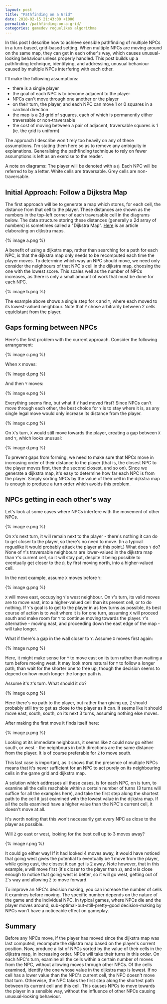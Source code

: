 ```yaml
---
layout: post
title: "Pathfinding on a Grid"
date: 2018-02-15 21:43:00 +1000
permalink: /pathfinding-on-a-grid/
categories: gamedev roguelikes algorithms
---
```


In this post I describe how to achieve sensible pathfinding of multiple
NPCs in a turn-based, grid-based setting.
When multiple NPCs are moving around on the same map, they can get in each
other's way, which causes unusual-looking behaviour unless properly handled.
This post builds up a pathfinding technique, identifying, and addressing,
unusual behaviour caused by multiple NPCs interfering with each other.

I'll make the
following assumptions:

 - there is a single player
 - the goal of each NPC is to become adjacent to the player
 - NPCs can't move through one another or the player
 - on their turn, the player, and each NPC can move 1 or 0 squares in a cardinal direction
 - the map is a 2d grid of squares, each of which is permanently either
   traversable or non-traversable
 - the cost of moving between a pair of adjacent, traversable squares is 1 (ie. the grid is
   uniform)

The approach I describe won't rely too heavily on any of these assumptions.
I'm stating them here so as to remove any ambiguity in explanations.
Generalising the pathfinding technique to rely on fewer assumptions is left as
an exercise to the reader.

A note on diagrams: The player will be denoted with a `@`. Each NPC will be
referred to by a letter. White cells are traversable. Grey cells are
non-traversable.

## Initial Approach: Follow a Dijkstra Map

The first approach will be to generate a map which stores, for each cell, the
distance from that cell to the player. These distances are shown as the numbers
in the top-left corner of each traversable cell in the diagrams below.
The data structure storing these distances (generally a 2d array of numbers) is
sometimes called a "Dijkstra Map".
[Here](http://www.roguebasin.com/index.php?title=The_Incredible_Power_of_Dijkstra_Maps)
is an article elaborating on dijkstra maps.

{% image a.png %}

A benefit of using a dijkstra map, rather than searching for a path for each NPC,
is that the dijkstra map only needs to be recomputed each time the player moves.
To determine which way an NPC should move, we need only consider the neighbours
of that NPC's cell in the dijkstra map, choosing the one with the lowest score.
This scales well as the number of NPCs increases, as there is only a small
amount of work that must be done for each NPC.

{% image b.png %}

The example above shows a single step for `X` and `Y`, where each moved to its
lowest-valued neighbour.
Note that `Y` chose arbitrarily between 2 cells equidistant from the player.

## Gaps forming between NPCs

Here's the first problem with the current approach. Consider the following
arrangement:

{% image c.png %}

When `X` moves:

{% image d.png %}

And then `Y` moves:

{% image e.png %}

Everything seems fine, but what if `Y` had moved first? Since NPCs can't move
through each other, the best choice for `Y` is to stay where it is, as any
single legal move would only increase its distance from the player.

{% image c.png %}

On `X`'s
turn, `X` would still move towards the player, creating a gap between `X` and
`Y`, which looks unusual:

{% image d.png %}

To prevent gaps from forming, we need to make sure that
NPCs move in increasing order of their distance to the player (that is,
the closest NPC to the player moves first, then the second closest, and so on). Since we generate
a dijkstra map, it's easy to determine how far each NPC is from the player.
Simply sorting NPCs by the value of their cell in the dijkstra map is enough to
produce a turn order which avoids this problem.

## NPCs getting in each other's way

Let's look at some cases where NPCs interfere with the movement of other NPCs.

{% image e.png %}

On `X`'s next turn, it will remain next to the player - there's nothing it can
do to get closer to the player, so there's no need to move. (In a typical roguelike it
would probably attack the player at this point.) What does `Y` do? None of
`Y`'s traversable neighbours are lower-valued in the dijkstra map than `Y`'s
current cell, so it will stay put, despite it being possible to eventually get
closer to the `@`, by first moving north, into a higher-valued cell.

In the next example, assume `X` moves before `Y`:

{% image g.png %}

`X` will move east, occupying `Y`'s west neighbour. On `Y`'s turn, its
valid moves are to move east, into a higher-valued cell than its present cell,
or to do nothing. If `Y`'s goal is to get to the player in as few turns as
possible, its best course of action is to wait where it is for one turn,
assuming `X` will proceed south and make room for `Y` to continue moving towards
the player. `Y`'s alternative - moving east, and proceeding down the east edge
of the map - will take longer.

What if there's a gap in the wall closer to `Y`. Assume `X` moves first again:

{% image n.png %}

Here, it might make sense for `Y` to move east on its turn rather than waiting a
turn before moving west. It may look more natural for `Y` to follow a longer
path, than wait for the shorter one to free up, though the decision 
seems to depend on how much longer the longer path is.

Assume it's `Z`'s turn. What should it do?

{% image o.png %}

Here there's no path to the player, but rather than giving up, `Z` should
probably still try to get as close to the player as it can.
It seems like it should move east, south, south, on its next 3 turns,
assuming nothing else moves.

After making the first move it finds itself here:

{% image p.png %}

Looking at its immediate neighbours, it seems like `Z` could now go either
south, or west - the neighbours in both directions are the same distance from
the player. It is of
course preferable for `Z` to move south.

This last case is important, as it shows that
the presence of multiple NPCs means that it's never
sufficient for an NPC to act purely on its neighbouring cells in the game grid
and dijkstra map.

A solution which addresses all these cases, is for each NPC, on is turn, to
examine all the cells reachable within a certain number of turns (3 turns will
suffice for all the examples here), and take the first step along the shortest
path to the cell it just examined with the lowest value in the dijkstra map.
If all the cells examined have a higher value than the NPC's current cell, it
doesn't move at all.

It's worth noting that this won't necessarily get every NPC as close
to the player as possible.

Will `Z` go east or west, looking for the best cell up to 3 moves away?

{% image r.png %}

It could go either way! If it had looked 4 moves away, it would have
noticed that going west gives the potential to eventually be 1 move from the
player, while going east, the closest it can get is 2 away. Note however, that in
this example, `W` will move first (it's closer to the player than `Z`), and `W`
is close enough to notice that going west is better, so it will go west, getting
out of `Z`'s way and allowing `Z` to move forward.

To improve an NPC's decision making, you can increase the number of cells it
examines before moving.
The specific number depends on the nature of the game and
the individual NPC. In typical games, where NPCs die and the player moves
around, sub-optimal-but-still-pretty-good decision-making by NPCs won't have a
noticeable effect on gameplay.

## Summary

Before any NPCs move, if the player has moved since the dijkstra map was last
computed, recompute the dijkstra map based on the player's current position.
Now, produce a list of NPCs sorted by the
value of their cells in the dijkstra map, in increasing order.
NPCs will take their turns in this order.
On each NPC's turn, examine all the cells within a certain number of moves from
the NPC, without allowing moves through other NPCs.
Of the cells examined, identify the one whose value in the dijkstra map
is lowest. If no cell has a lower value than the NPC's current cell,
the NPC doesn't move that turn. Otherwise, the NPC takes the first
step along the shortest path between its
current cell and this cell. This causes NPCs to move towards the player in a
sensible way, without the influence of other NPCs causing unusual-looking
behaviour.
